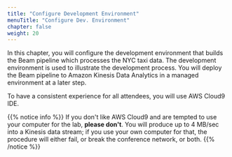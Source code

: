```yaml
---
title: "Configure Development Environment"
menuTitle: "Configure Dev. Environment"
chapter: false
weight: 20
---
```


In this chapter, you will configure the development environment that builds the Beam pipeline which processes the NYC taxi data. The development environment is used to illustrate the development process. You will deploy the Beam pipeline to Amazon Kinesis Data Analytics in a managed environment at a later step.

To have a consistent experience for all attendees, you will use AWS Cloud9 IDE.

{{% notice info %}}
If you don't like AWS Cloud9 and are tempted to use your computer for the lab, **please don't**. You will produce up to 4 MB/sec into a Kinesis data stream; if you use your own computer for that, the procedure will either fail, or break the conference network, or both.
{{% /notice %}}
